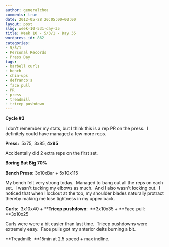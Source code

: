 ```yaml
---
author: generalchoa
comments: true
date: 2012-05-28 20:05:00+00:00
layout: post
slug: week-10-531-day-35
title: Week 10 - 5/3/1 - Day 35
wordpress_id: 862
categories:
- 5/3/1
- Personal Records
- Press Day
tags:
- barbell curls
- bench
- chin-ups
- defranco's
- face pull
- PR
- press
- treadmill
- tricep pushdown
---
```


**Cycle #3**

I don't remember my stats, but I think this is a rep PR on the press.  I definitely could have managed a few more reps.

**Press:**  5x75, 3x85, **4x95**

Accidentally did 2 extra reps on the first set.

**Boring But Big 70%**

**Bench Press**: 3x10xBar + 5x10x115

My bench felt very strong today.  Managed to bang out all the reps on each set.  I wasn't tucking my elbows as much.  And I also wasn't locking out.  I noticed that when I lockout at the top, my shoulder blades naturally protract thereby making me lose tightness in my upper back.

**Curls**:  3x10x40 + ****Tricep** **pushdown**:  **3x10x35 + **Face pull: **3x10x25

Curls were were a bit easier than last time.  Tricep pushdowns were extremely easy.  Face pulls got my anterior delts burning a bit.

**Treadmill:  **15min at 2.5 speed + max incline.
